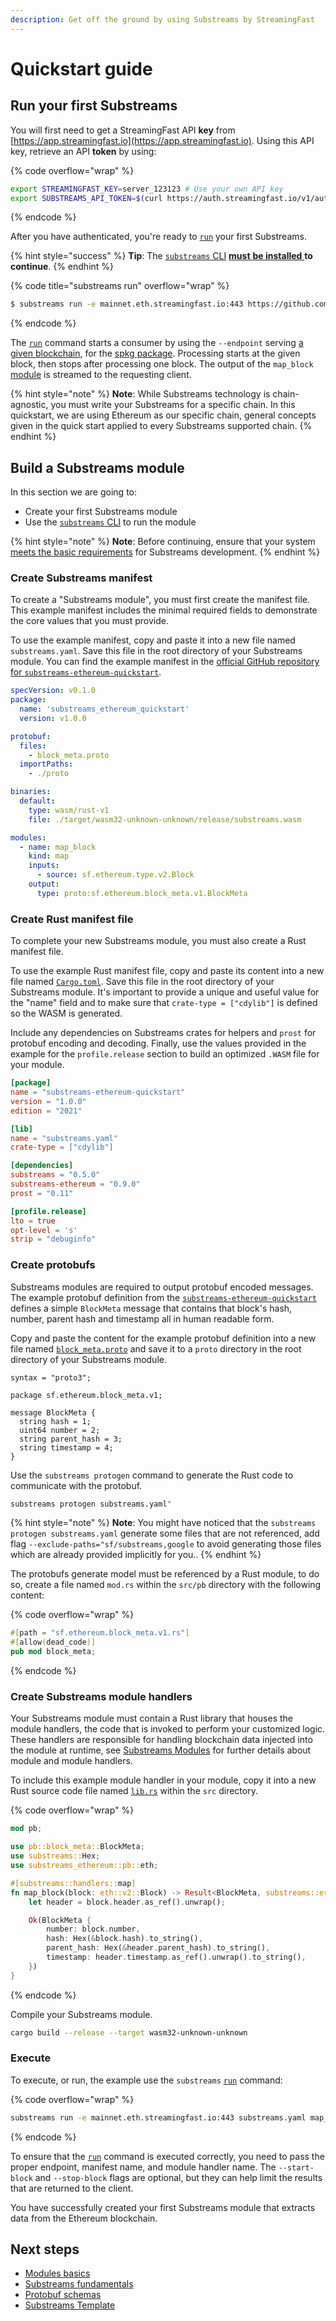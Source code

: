 ```yaml
---
description: Get off the ground by using Substreams by StreamingFast
---
```


# Quickstart guide

## Run your first Substreams

You will first need to get a StreamingFast API **key** from [https://app.streamingfast.io](https://app.streamingfast.io). Using this API key, retrieve an API **token** by using:

{% code overflow="wrap" %}
```bash
export STREAMINGFAST_KEY=server_123123 # Use your own API key
export SUBSTREAMS_API_TOKEN=$(curl https://auth.streamingfast.io/v1/auth/issue -s --data-binary '{"api_key":"'$STREAMINGFAST_KEY'"}' | jq -r .token)
```
{% endcode %}

After you have authenticated, you're ready to [`run`](https://substreams.streamingfast.io/reference-and-specs/command-line-interface#run) your first Substreams.

{% hint style="success" %}
**Tip**: The [`substreams` CLI](../reference-and-specs/command-line-interface.md) [**must** **be installed** ](installing-the-cli.md)**to continue**.
{% endhint %}

{% code title="substreams run" overflow="wrap" %}
```bash
$ substreams run -e mainnet.eth.streamingfast.io:443 https://github.com/streamingfast/substreams-ethereum-quickstart/releases/download/1.0.0/substreams-ethereum-quickstart-v1.0.0.spkg map_block --start-block 12292922 --stop-block +1
```
{% endcode %}

The [`run`](../reference-and-specs/command-line-interface#run) command starts a consumer by using the `--endpoint` serving [a given blockchain](../reference-and-specs/chains-and-endpoints.md), for the [spkg package](../reference-and-specs/packages.md). Processing starts at the given block, then stops after processing one block. The output of the `map_block` [module](../developers-guide/modules/setting-up-handlers.md) is streamed to the requesting client.

{% hint style="note" %}
**Note**: While Substreams technology is chain-agnostic, you must write your Substreams for a specific chain. In this quickstart, we are using Ethereum as our specific chain, general concepts given in the quick start applied to every Substreams supported chain.
{% endhint %}

## Build a Substreams module

In this section we are going to:

- Create your first Substreams module
- Use the [`substreams` CLI](../reference-and-specs/command-line-interface) to run the module

{% hint style="note" %}
**Note**: Before continuing, ensure that your system [meets the basic requirements](../developers-guide/installation-requirements) for Substreams development.
{% endhint %}

### Create Substreams manifest

To create a "Substreams module", you must first create the manifest file. This example manifest includes the minimal required fields to demonstrate the core values that you must provide.

To use the example manifest, copy and paste it into a new file named `substreams.yaml`. Save this file in the root directory of your Substreams module. You can find the example manifest in the [official GitHub repository for `substreams-ethereum-quickstart`](https://github.com/streamingfast/substreams-ethereum-quickstart).

```yaml
specVersion: v0.1.0
package:
  name: 'substreams_ethereum_quickstart'
  version: v1.0.0

protobuf:
  files:
    - block_meta.proto
  importPaths:
    - ./proto

binaries:
  default:
    type: wasm/rust-v1
    file: ./target/wasm32-unknown-unknown/release/substreams.wasm

modules:
  - name: map_block
    kind: map
    inputs:
      - source: sf.ethereum.type.v2.Block
    output:
      type: proto:sf.ethereum.block_meta.v1.BlockMeta
```

### Create Rust manifest file

To complete your new Substreams module, you must also create a Rust manifest file.

To use the example Rust manifest file, copy and paste its content into a new file named [`Cargo.toml`](https://github.com/streamingfast/substreams-ethereum-quickstart/blob/main/Cargo.toml). Save this file in the root directory of your Substreams module. It's important to provide a unique and useful value for the "name" field and to make sure that `crate-type = ["cdylib"]` is defined so the WASM is generated.

Include any dependencies on Substreams crates for helpers and `prost` for protobuf encoding and decoding. Finally, use the values provided in the example for the `profile.release` section to build an optimized `.WASM` file for your module.

```toml
[package]
name = "substreams-ethereum-quickstart"
version = "1.0.0"
edition = "2021"

[lib]
name = "substreams.yaml"
crate-type = ["cdylib"]

[dependencies]
substreams = "0.5.0"
substreams-ethereum = "0.9.0"
prost = "0.11"

[profile.release]
lto = true
opt-level = 's'
strip = "debuginfo"
```

### Create protobufs

Substreams modules are required to output protobuf encoded messages. The example protobuf definition from the [`substreams-ethereum-quickstart`](https://github.com/streamingfast/substreams-ethereum-quickstart) defines a simple `BlockMeta` message that contains that block's hash, number, parent hash and timestamp all in human readable form.

Copy and paste the content for the example protobuf definition into a new file named [`block_meta.proto`](https://github.com/streamingfast/substreams-ethereum-quickstart/blob/main/proto/block_meta.proto) and save it to a `proto` directory in the root directory of your Substreams module.

```
syntax = "proto3";

package sf.ethereum.block_meta.v1;

message BlockMeta {
  string hash = 1;
  uint64 number = 2;
  string parent_hash = 3;
  string timestamp = 4;
}
```

Use the `substreams protogen` command to generate the Rust code to communicate with the protobuf.

```bash
substreams protogen substreams.yaml"
```

{% hint style="note" %}
**Note**: You might have noticed that the `substreams protogen substreams.yaml` generate some files that are not referenced, add flag `--exclude-paths="sf/substreams,google` to avoid generating those files which are already provided implicitly for you..
{% endhint %}

The protobufs generate model must be referenced by a Rust module, to do so, create a file named `mod.rs` within the `src/pb` directory with the following content:

{% code overflow="wrap" %}
```rust
#[path = "sf.ethereum.block_meta.v1.rs"]
#[allow(dead_code)]
pub mod block_meta;
```
{% endcode %}

### Create Substreams module handlers

Your Substreams module must contain a Rust library that houses the module handlers, the code that is invoked to perform your customized logic. These handlers are responsible for handling blockchain data injected into the module at runtime, see [Substreams Modules](../developers-guide/modules/types.md) for further details about module and module handlers.

To include this example module handler in your module, copy it into a new Rust source code file named [`lib.rs`](https://github.com/streamingfast/substreams-ethereum-quickstart/blob/main/src/lib.rs) within the `src` directory.

{% code overflow="wrap" %}
```rust
mod pb;

use pb::block_meta::BlockMeta;
use substreams::Hex;
use substreams_ethereum::pb::eth;

#[substreams::handlers::map]
fn map_block(block: eth::v2::Block) -> Result<BlockMeta, substreams::errors::Error> {
    let header = block.header.as_ref().unwrap();

    Ok(BlockMeta {
        number: block.number,
        hash: Hex(&block.hash).to_string(),
        parent_hash: Hex(&header.parent_hash).to_string(),
        timestamp: header.timestamp.as_ref().unwrap().to_string(),
    })
}
```
{% endcode %}

Compile your Substreams module.

```bash
cargo build --release --target wasm32-unknown-unknown
```

### Execute

To execute, or run, the example use the `substreams` [`run`](https://substreams.streamingfast.io/reference-and-specs/command-line-interface#run) command:

{% code overflow="wrap" %}
```bash
substreams run -e mainnet.eth.streamingfast.io:443 substreams.yaml map_block --start-block 10000001 --stop-block +1
```
{% endcode %}

To ensure that the [`run`](https://substreams.streamingfast.io/reference-and-specs/command-line-interface#run) command is executed correctly, you need to pass the proper endpoint, manifest name, and module handler name. The `--start-block` and `--stop-block` flags are optional, but they can help limit the results that are returned to the client.

You have successfully created your first Substreams module that extracts data from the Ethereum blockchain.

## Next steps

- [Modules basics](https://substreams.streamingfast.io/concepts-and-fundamentals/modules)
- [Substreams fundamentals](https://substreams.streamingfast.io/concepts-and-fundamentals/fundamentals)
- [Protobuf schemas](https://substreams.streamingfast.io/developers-guide/creating-protobuf-schemas)
- [Substreams Template](https://github.com/streamingfast/substreams-template)
